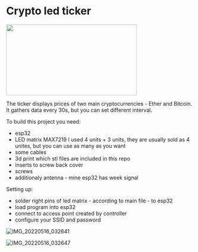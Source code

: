 # Crypto led ticker
<img src="https://user-images.githubusercontent.com/49351206/168514664-b4d46868-bf53-447a-b277-4ffd8d9d9578.gif" width="350px" height="190px"/>


The ticker displays prices of two main cryptocurrencies - Ether and Bitcoin. It gathers data every 30s, but you can set different interval.

To build this project you need:
  * esp32
  * LED matrix MAX7219 I used 4 units + 3 units, 
    they are usually sold as 4 unites, but you can use as many as you want
  * some cables
  * 3d print which stl files are included in this repo
  * inserts to screw back cover
  * screws
  * additionaly antenna - mine esp32 has week signal

Setting up:
  * solder right pins of led matrix - according to main file - to esp32
  * load program into esp32
  * connect to access point created by controller
  * configure your SSID and password

![IMG_20220516_032641](https://user-images.githubusercontent.com/49351206/168516140-4e75cc4f-21ca-4d38-84e3-fbbd928f04eb.jpg)

![IMG_20220516_032647](https://user-images.githubusercontent.com/49351206/168516155-df955d3f-0315-4705-9438-21730ffc6aef.jpg)

